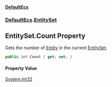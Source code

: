 #### [DefaultEcs](index.md 'index')
### [DefaultEcs](index.md#DefaultEcs 'DefaultEcs').[EntitySet](EntitySet.md 'DefaultEcs.EntitySet')
## EntitySet.Count Property
Gets the number of [Entity](Entity.md 'DefaultEcs.Entity') in the current [EntitySet](EntitySet.md 'DefaultEcs.EntitySet').  
```csharp
public int Count { get; set; }
```
#### Property Value
[System.Int32](https://docs.microsoft.com/en-us/dotnet/api/System.Int32 'System.Int32')
